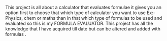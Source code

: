 This project is all about a calculator that evaluates formulae  it gives you an option first to choose that which type of calculator you want to use Ex:- Physics, chem or maths than in that which type of formulas to be used and evaluated 
so this is my FORMULA EVALUATOR.
This project has all the knowledge that I have acquired till date but can be altered and added with formulas .
